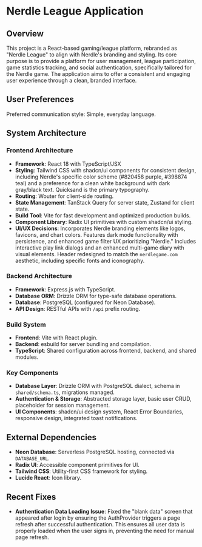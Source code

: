 # Nerdle League Application

## Overview

This project is a React-based gaming/league platform, rebranded as "Nerdle League" to align with Nerdle's branding and styling. Its core purpose is to provide a platform for user management, league participation, game statistics tracking, and social authentication, specifically tailored for the Nerdle game. The application aims to offer a consistent and engaging user experience through a clean, branded interface.

## User Preferences

Preferred communication style: Simple, everyday language.

## System Architecture

### Frontend Architecture
- **Framework**: React 18 with TypeScript/JSX
- **Styling**: Tailwind CSS with shadcn/ui components for consistent design, including Nerdle's specific color scheme (#820458 purple, #398874 teal) and a preference for a clean white background with dark gray/black text. Quicksand is the primary typography.
- **Routing**: Wouter for client-side routing.
- **State Management**: TanStack Query for server state, Zustand for client state.
- **Build Tool**: Vite for fast development and optimized production builds.
- **Component Library**: Radix UI primitives with custom shadcn/ui styling.
- **UI/UX Decisions**: Incorporates Nerdle branding elements like logos, favicons, and chart colors. Features dark mode functionality with persistence, and enhanced game filter UX prioritizing "Nerdle." Includes interactive play link dialogs and an enhanced multi-game diary with visual elements. Header redesigned to match the `nerdlegame.com` aesthetic, including specific fonts and iconography.

### Backend Architecture
- **Framework**: Express.js with TypeScript.
- **Database ORM**: Drizzle ORM for type-safe database operations.
- **Database**: PostgreSQL (configured for Neon Database).
- **API Design**: RESTful APIs with `/api` prefix routing.

### Build System
- **Frontend**: Vite with React plugin.
- **Backend**: esbuild for server bundling and compilation.
- **TypeScript**: Shared configuration across frontend, backend, and shared modules.

### Key Components
- **Database Layer**: Drizzle ORM with PostgreSQL dialect, schema in `shared/schema.ts`, migrations managed.
- **Authentication & Storage**: Abstracted storage layer, basic user CRUD, placeholder for session management.
- **UI Components**: shadcn/ui design system, React Error Boundaries, responsive design, integrated toast notifications.

## External Dependencies

- **Neon Database**: Serverless PostgreSQL hosting, connected via `DATABASE_URL`.
- **Radix UI**: Accessible component primitives for UI.
- **Tailwind CSS**: Utility-first CSS framework for styling.
- **Lucide React**: Icon library.

## Recent Fixes

- **Authentication Data Loading Issue**: Fixed the "blank data" screen that appeared after login by ensuring the AuthProvider triggers a page refresh after successful authentication. This ensures all user data is properly loaded when the user signs in, preventing the need for manual page refresh.